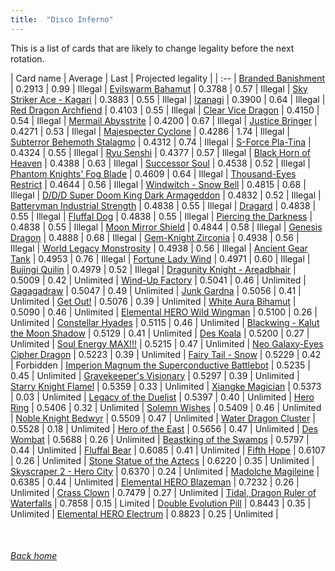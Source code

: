 ```yaml
---
title:  "Disco Inferno"
---
```


This is a list of cards that are likely to change legality before the next rotation.

| Card name | Average | Last | Projected legality |
| :-- |
[Branded Banishment](https://db.ygoprodeck.com/card/?search=Branded%20Banishment) | 0.2913 | 0.99 | Illegal |
[Evilswarm Bahamut](https://db.ygoprodeck.com/card/?search=Evilswarm%20Bahamut) | 0.3788 | 0.57 | Illegal |
[Sky Striker Ace - Kagari](https://db.ygoprodeck.com/card/?search=Sky%20Striker%20Ace%20-%20Kagari) | 0.3883 | 0.55 | Illegal |
[Izanagi](https://db.ygoprodeck.com/card/?search=Izanagi) | 0.3900 | 0.64 | Illegal |
[Red Dragon Archfiend](https://db.ygoprodeck.com/card/?search=Red%20Dragon%20Archfiend) | 0.4103 | 0.55 | Illegal |
[Clear Vice Dragon](https://db.ygoprodeck.com/card/?search=Clear%20Vice%20Dragon) | 0.4150 | 0.54 | Illegal |
[Mermail Abysstrite](https://db.ygoprodeck.com/card/?search=Mermail%20Abysstrite) | 0.4200 | 0.67 | Illegal |
[Justice Bringer](https://db.ygoprodeck.com/card/?search=Justice%20Bringer) | 0.4271 | 0.53 | Illegal |
[Majespecter Cyclone](https://db.ygoprodeck.com/card/?search=Majespecter%20Cyclone) | 0.4286 | 1.74 | Illegal |
[Subterror Behemoth Stalagmo](https://db.ygoprodeck.com/card/?search=Subterror%20Behemoth%20Stalagmo) | 0.4312 | 0.74 | Illegal |
[S-Force Pla-Tina](https://db.ygoprodeck.com/card/?search=S-Force%20Pla-Tina) | 0.4324 | 0.55 | Illegal |
[Ryu Senshi](https://db.ygoprodeck.com/card/?search=Ryu%20Senshi) | 0.4377 | 0.57 | Illegal |
[Black Horn of Heaven](https://db.ygoprodeck.com/card/?search=Black%20Horn%20of%20Heaven) | 0.4388 | 0.63 | Illegal |
[Successor Soul](https://db.ygoprodeck.com/card/?search=Successor%20Soul) | 0.4538 | 0.52 | Illegal |
[Phantom Knights' Fog Blade](https://db.ygoprodeck.com/card/?search=Phantom%20Knights'%20Fog%20Blade) | 0.4609 | 0.64 | Illegal |
[Thousand-Eyes Restrict](https://db.ygoprodeck.com/card/?search=Thousand-Eyes%20Restrict) | 0.4644 | 0.56 | Illegal |
[Windwitch - Snow Bell](https://db.ygoprodeck.com/card/?search=Windwitch%20-%20Snow%20Bell) | 0.4815 | 0.68 | Illegal |
[D/D/D Super Doom King Dark Armageddon](https://db.ygoprodeck.com/card/?search=D/D/D%20Super%20Doom%20King%20Dark%20Armageddon) | 0.4832 | 0.52 | Illegal |
[Batteryman Industrial Strength](https://db.ygoprodeck.com/card/?search=Batteryman%20Industrial%20Strength) | 0.4838 | 0.55 | Illegal |
[Dragard](https://db.ygoprodeck.com/card/?search=Dragard) | 0.4838 | 0.55 | Illegal |
[Fluffal Dog](https://db.ygoprodeck.com/card/?search=Fluffal%20Dog) | 0.4838 | 0.55 | Illegal |
[Piercing the Darkness](https://db.ygoprodeck.com/card/?search=Piercing%20the%20Darkness) | 0.4838 | 0.55 | Illegal |
[Moon Mirror Shield](https://db.ygoprodeck.com/card/?search=Moon%20Mirror%20Shield) | 0.4844 | 0.58 | Illegal |
[Genesis Dragon](https://db.ygoprodeck.com/card/?search=Genesis%20Dragon) | 0.4888 | 0.68 | Illegal |
[Gem-Knight Zirconia](https://db.ygoprodeck.com/card/?search=Gem-Knight%20Zirconia) | 0.4938 | 0.56 | Illegal |
[World Legacy Monstrosity](https://db.ygoprodeck.com/card/?search=World%20Legacy%20Monstrosity) | 0.4938 | 0.56 | Illegal |
[Ancient Gear Tank](https://db.ygoprodeck.com/card/?search=Ancient%20Gear%20Tank) | 0.4953 | 0.76 | Illegal |
[Fortune Lady Wind](https://db.ygoprodeck.com/card/?search=Fortune%20Lady%20Wind) | 0.4971 | 0.60 | Illegal |
[Bujingi Quilin](https://db.ygoprodeck.com/card/?search=Bujingi%20Quilin) | 0.4979 | 0.52 | Illegal |
[Dragunity Knight - Areadbhair](https://db.ygoprodeck.com/card/?search=Dragunity%20Knight%20-%20Areadbhair) | 0.5009 | 0.42 | Unlimited |
[Wind-Up Factory](https://db.ygoprodeck.com/card/?search=Wind-Up%20Factory) | 0.5041 | 0.46 | Unlimited |
[Gagagadraw](https://db.ygoprodeck.com/card/?search=Gagagadraw) | 0.5047 | 0.49 | Unlimited |
[Junk Gardna](https://db.ygoprodeck.com/card/?search=Junk%20Gardna) | 0.5056 | 0.41 | Unlimited |
[Get Out!](https://db.ygoprodeck.com/card/?search=Get%20Out!) | 0.5076 | 0.39 | Unlimited |
[White Aura Bihamut](https://db.ygoprodeck.com/card/?search=White%20Aura%20Bihamut) | 0.5090 | 0.46 | Unlimited |
[Elemental HERO Wild Wingman](https://db.ygoprodeck.com/card/?search=Elemental%20HERO%20Wild%20Wingman) | 0.5100 | 0.26 | Unlimited |
[Constellar Hyades](https://db.ygoprodeck.com/card/?search=Constellar%20Hyades) | 0.5115 | 0.46 | Unlimited |
[Blackwing - Kalut the Moon Shadow](https://db.ygoprodeck.com/card/?search=Blackwing%20-%20Kalut%20the%20Moon%20Shadow) | 0.5129 | 0.41 | Unlimited |
[Des Koala](https://db.ygoprodeck.com/card/?search=Des%20Koala) | 0.5200 | 0.27 | Unlimited |
[Soul Energy MAX!!!](https://db.ygoprodeck.com/card/?search=Soul%20Energy%20MAX!!!) | 0.5215 | 0.47 | Unlimited |
[Neo Galaxy-Eyes Cipher Dragon](https://db.ygoprodeck.com/card/?search=Neo%20Galaxy-Eyes%20Cipher%20Dragon) | 0.5223 | 0.39 | Unlimited |
[Fairy Tail - Snow](https://db.ygoprodeck.com/card/?search=Fairy%20Tail%20-%20Snow) | 0.5229 | 0.42 | Forbidden |
[Imperion Magnum the Superconductive Battlebot](https://db.ygoprodeck.com/card/?search=Imperion%20Magnum%20the%20Superconductive%20Battlebot) | 0.5235 | 0.45 | Unlimited |
[Gravekeeper's Visionary](https://db.ygoprodeck.com/card/?search=Gravekeeper's%20Visionary) | 0.5297 | 0.39 | Unlimited |
[Starry Knight Flamel](https://db.ygoprodeck.com/card/?search=Starry%20Knight%20Flamel) | 0.5359 | 0.33 | Unlimited |
[Xiangke Magician](https://db.ygoprodeck.com/card/?search=Xiangke%20Magician) | 0.5373 | 0.03 | Unlimited |
[Legacy of the Duelist](https://db.ygoprodeck.com/card/?search=Legacy%20of%20the%20Duelist) | 0.5397 | 0.40 | Unlimited |
[Hero Ring](https://db.ygoprodeck.com/card/?search=Hero%20Ring) | 0.5406 | 0.32 | Unlimited |
[Solemn Wishes](https://db.ygoprodeck.com/card/?search=Solemn%20Wishes) | 0.5409 | 0.46 | Unlimited |
[Noble Knight Bedwyr](https://db.ygoprodeck.com/card/?search=Noble%20Knight%20Bedwyr) | 0.5509 | 0.47 | Unlimited |
[Water Dragon Cluster](https://db.ygoprodeck.com/card/?search=Water%20Dragon%20Cluster) | 0.5528 | 0.18 | Unlimited |
[Hero of the East](https://db.ygoprodeck.com/card/?search=Hero%20of%20the%20East) | 0.5656 | 0.47 | Unlimited |
[Des Wombat](https://db.ygoprodeck.com/card/?search=Des%20Wombat) | 0.5688 | 0.26 | Unlimited |
[Beastking of the Swamps](https://db.ygoprodeck.com/card/?search=Beastking%20of%20the%20Swamps) | 0.5797 | 0.44 | Unlimited |
[Fluffal Bear](https://db.ygoprodeck.com/card/?search=Fluffal%20Bear) | 0.6085 | 0.41 | Unlimited |
[Fifth Hope](https://db.ygoprodeck.com/card/?search=Fifth%20Hope) | 0.6107 | 0.26 | Unlimited |
[Stone Statue of the Aztecs](https://db.ygoprodeck.com/card/?search=Stone%20Statue%20of%20the%20Aztecs) | 0.6220 | 0.35 | Unlimited |
[Skyscraper 2 - Hero City](https://db.ygoprodeck.com/card/?search=Skyscraper%202%20-%20Hero%20City) | 0.6370 | 0.24 | Unlimited |
[Madolche Magileine](https://db.ygoprodeck.com/card/?search=Madolche%20Magileine) | 0.6385 | 0.44 | Unlimited |
[Elemental HERO Blazeman](https://db.ygoprodeck.com/card/?search=Elemental%20HERO%20Blazeman) | 0.7232 | 0.26 | Unlimited |
[Crass Clown](https://db.ygoprodeck.com/card/?search=Crass%20Clown) | 0.7479 | 0.27 | Unlimited |
[Tidal, Dragon Ruler of Waterfalls](https://db.ygoprodeck.com/card/?search=Tidal,%20Dragon%20Ruler%20of%20Waterfalls) | 0.7858 | 0.15 | Limited |
[Double Evolution Pill](https://db.ygoprodeck.com/card/?search=Double%20Evolution%20Pill) | 0.8443 | 0.35 | Unlimited |
[Elemental HERO Electrum](https://db.ygoprodeck.com/card/?search=Elemental%20HERO%20Electrum) | 0.8823 | 0.25 | Unlimited |

<br>

###### [Back home](index)